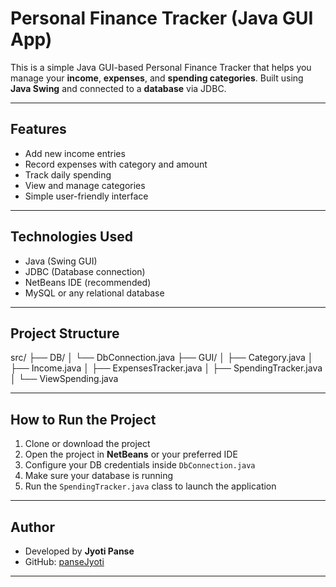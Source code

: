 #  Personal Finance Tracker (Java GUI App)

This is a simple Java GUI-based Personal Finance Tracker that helps you manage your **income**, **expenses**, and **spending categories**. Built using **Java Swing** and connected to a **database** via JDBC.

---

##  Features

-  Add new income entries
-  Record expenses with category and amount
-  Track daily spending
-  View and manage categories
-  Simple user-friendly interface

---

##  Technologies Used

- Java (Swing GUI)
- JDBC (Database connection)
- NetBeans IDE (recommended)
- MySQL or any relational database

---

##  Project Structure

src/
├── DB/
│ └── DbConnection.java
├── GUI/
│ ├── Category.java
│ ├── Income.java
│ ├── ExpensesTracker.java
│ ├── SpendingTracker.java
│ └── ViewSpending.java


---

##  How to Run the Project

1. Clone or download the project
2. Open the project in **NetBeans** or your preferred IDE
3. Configure your DB credentials inside `DbConnection.java`
4. Make sure your database is running
5. Run the `SpendingTracker.java` class to launch the application

---

##  Author

- Developed by **Jyoti Panse**
- GitHub: [panseJyoti](https://github.com/panseJyoti)

---


